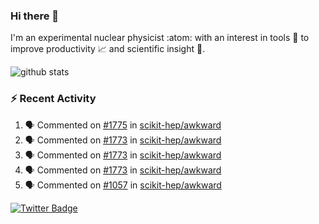 ### Hi there 👋 

I'm an experimental nuclear physicist :atom: with an interest in tools :wrench: to improve productivity :chart_with_upwards_trend: and scientific insight :telescope:.

![github stats](https://github-readme-stats.vercel.app/api?username=agoose77&show_icons=true&hide_rank=true&hide_title=true&bg_color=30,e76445,904e95&text_color=efe3ec&icon_color=efe3ec)
<!--
**agoose77/agoose77** is a ✨ _special_ ✨ repository because its `README.md` (this file) appears on your GitHub profile.

Here are some ideas to get you started:

- 🔭 I’m currently working on ...
- 🌱 I’m currently learning ...
- 👯 I’m looking to collaborate on ...
- 🤔 I’m looking for help with ...
- 💬 Ask me about ...
- 📫 How to reach me: ...
- 😄 Pronouns: ...
- ⚡ Fun fact: ...
-->

### :zap: Recent Activity
<!--START_SECTION:activity-->
1. 🗣 Commented on [#1775](https://github.com/scikit-hep/awkward/issues/1775) in [scikit-hep/awkward](https://github.com/scikit-hep/awkward)
2. 🗣 Commented on [#1773](https://github.com/scikit-hep/awkward/issues/1773) in [scikit-hep/awkward](https://github.com/scikit-hep/awkward)
3. 🗣 Commented on [#1773](https://github.com/scikit-hep/awkward/issues/1773) in [scikit-hep/awkward](https://github.com/scikit-hep/awkward)
4. 🗣 Commented on [#1773](https://github.com/scikit-hep/awkward/issues/1773) in [scikit-hep/awkward](https://github.com/scikit-hep/awkward)
5. 🗣 Commented on [#1057](https://github.com/scikit-hep/awkward/issues/1057) in [scikit-hep/awkward](https://github.com/scikit-hep/awkward)
<!--END_SECTION:activity-->


[![Twitter Badge](https://img.shields.io/twitter/follow/agoose77?style=flat-square&logo=Twitter&logoColor=white&color=cornflowerblue)](https://twitter.com/agoose77)
